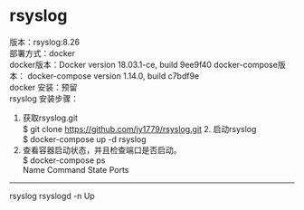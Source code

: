 # rsyslog
版本：rsyslog:8.26  
部署方式：docker  
docker版本：Docker version 18.03.1-ce, build 9ee9f40
docker-compose版本： docker-compose version 1.14.0, build c7bdf9e  
docker 安装：预留  
rsyslog 安装步骤：  
1.  获取rsyslog.git  
    $ git clone https://github.com/jy1779/rsyslog.git
    2.  启动rsyslog  
    $ docker-compose up -d rsyslog  
3.  查看容器启动状态，并且检查端口是否启动。  
$ docker-compose ps  
Name       Command     State   Ports  
-------------------------------------  
rsyslog   rsyslogd -n   Up  

